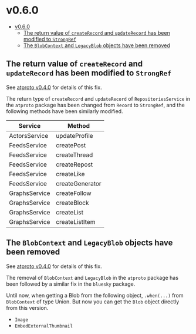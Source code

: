 # v0.6.0

- [v0.6.0](#v060)
  - [The return value of `createRecord` and `updateRecord` has been modified to `StrongRef`](#the-return-value-of-createrecord-and-updaterecord-has-been-modified-to-strongref)
  - [The `BlobContext` and `LegacyBlob` objects have been removed](#the-blobcontext-and-legacyblob-objects-have-been-removed)

## The return value of `createRecord` and `updateRecord` has been modified to `StrongRef`

See [atproto v0.4.0](https://github.com/myConsciousness/atproto.dart/blob/main/migrate/atproto/v0.4.0.md) for details of this fix.

The return type of `createRecord` and `updateRecord` of `RepositoriesService` in the `atproto` package
has been changed from `Record` to `StrongRef`, and the following methods have been similarly modified.

| Service       | Method          |
| ------------- | --------------- |
| ActorsService | updateProfile   |
| FeedsService  | createPost      |
| FeedsService  | createThread    |
| FeedsService  | createRepost    |
| FeedsService  | createLike      |
| FeedsService  | createGenerator |
| GraphsService | createFollow    |
| GraphsService | createBlock     |
| GraphsService | createList      |
| GraphsService | createListItem  |

## The `BlobContext` and `LegacyBlob` objects have been removed

See [atproto v0.4.0](https://github.com/myConsciousness/atproto.dart/blob/main/migrate/atproto/v0.4.0.md) for details of this fix.

The removal of `BlobContext` and `LegacyBlob` in the `atproto` package has been followed by a similar fix in the `bluesky` package.

Until now, when getting a Blob from the following object, `.when(...)` from `BlobContext` of type Union.
But now you can get the `Blob` object directly from this version.

- `Image`
- `EmbedExternalThumbnail`
